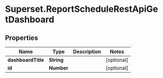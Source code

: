 # Superset.ReportScheduleRestApiGetDashboard

## Properties
Name | Type | Description | Notes
------------ | ------------- | ------------- | -------------
**dashboardTitle** | **String** |  | [optional] 
**id** | **Number** |  | [optional] 
